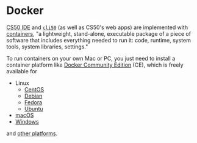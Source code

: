 # Docker

[CS50 IDE](ide) and [`cli50`](cli50) (as well as CS50's web apps) are implemented with [containers](https://www.docker.com/what-container), "a lightweight, stand-alone, executable package of a piece of software that includes everything needed to run it: code, runtime, system tools, system libraries, settings."

To run containers on your own Mac or PC, you just need to install a container platform like [Docker Community Edition](https://www.docker.com/what-docker) (CE), which is freely available for

* Linux
  * [CentOS](https://docs.docker.com/install/linux/docker-ce/centos/)
  * [Debian](https://docs.docker.com/install/linux/docker-ce/debian/)
  * [Fedora](https://docs.docker.com/install/linux/docker-ce/fedora/)
  * [Ubuntu](https://docs.docker.com/install/linux/docker-ce/ubuntu/)
* [macOS](https://docs.docker.com/docker-for-mac/install/)
* [Windows](https://docs.docker.com/docker-for-windows/install/)

and [other platforms](https://docs.docker.com/install/#supported-platforms).
